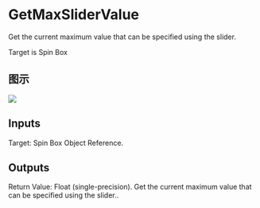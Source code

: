 # GetMaxSliderValue

Get the current maximum value that can be specified using the slider.

Target is Spin Box

## 图示

![]($-20221218-18104922.png)

## Inputs

Target: Spin Box Object Reference.  

## Outputs

Return Value: Float (single-precision). Get the current maximum value that can be specified using the slider..

